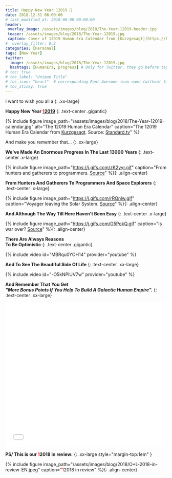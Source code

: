 ```yaml
---
title: Happy New Year 12019 🎊
date: 2018-12-31 06:00:00
# last_modified_at: 2018-00-00 00:00:00
header: 
 overlay_image: /assets/images/blog/2018/The-Year-12019-header.jpg
 teaser: /assets/images/blog/2018/The-Year-12019.jpg
 caption: Cover of 12019 Human Era Calendar from [Kurzgesagt](https://kurzgesagt.org/).
#  overlay_filter: 0.3
categories: [Personal]
tags: [New Year]
twitter: 
  image: /assets/images/blog/2018/The-Year-12019.jpg
  hashtags: [HumanEra, progress] # Only for Twitter, they go before tags
# toc: true
# toc_label: "Unique Title"
# toc_icon: "heart"  # corresponding Font Awesome icon name (without fa prefix)
# toc_sticky: true
---
```


I want to wish you all a
{: .xx-large}

**Happy New Year [<span style="color: #ff0000;">1</span>2019](https://www.youtube.com/watch?v=czgOWmtGVGs)** 
{: .text-center .gigantic}

{% include figure image_path="/assets/images/blog/2018/The-Year-12019-calendar.jpg" alt="The 12019 Human Era Calendar" caption="The 12019 Human Era Calendar from [Kurzgesagt](https://kurzgesagt.org/). Source: [Standard.tv](https://standard.tv/)" %}

And make you remember that... 
{: .xx-large}

**We've Made An Enormous Progress In The Last 13000 Years**
{: .text-center .x-large}

{% include figure image_path="https://j.gifs.com/zK2yyr.gif" caption="From hunters and gatherers to programmers. [Source](https://www.youtube.com/watch?v=czgOWmtGVGs)" %}{: .align-center}

**From Hunters And Gatherers To Programmers And Space Explorers**
{: .text-center .x-large}

{% include figure image_path="https://j.gifs.com/rRQnlw.gif" caption="Voyager leaving the Solar System. [Source](https://www.youtube.com/watch?v=NN3ppVemVhQ)" %}{: .align-center}

**And Although The Way Till Here Haven't Been Easy**
{: .text-center .x-large}

{% include figure image_path="https://j.gifs.com/G5PokQ.gif" caption="Is war over? [Source](https://www.youtube.com/watch?v=NbuUW9i-mHs)" %}{: .align-center}

**There Are Always Reasons**   
**To Be Optimistic**
{: .text-center .gigantic}

{% include video id="MBRqu0YOH14" provider="youtube" %}

**And To See The Beautiful Side Of Life**
{: .text-center .xx-large}

{% include video id="-O5kNPlUV7w" provider="youtube" %}

**And Remember That You Get**   
***"More Bonus Points If You Help To Build A Galactic Human Empire".***
{: .text-center .xx-large}

<iframe src="//gifs.com/embed/bonus-points-W7gXZQ?muted=false" frameborder="0" scrolling="no" width="100%" height="450em" style="-webkit-backface-visibility: hidden;-webkit-transform: scale(1);"></iframe>

**PS/ This is our <span style="color: #ff0000;">1</span>2018 in review:**
{: .xx-large style="margin-top:1em" }

{% include figure image_path="/assets/images/blog/2018/O+L-2018-in-review-EN.jpeg" caption="<span style='color: #ff0000;'>1</span>2018 in review" %}{: .align-center}